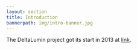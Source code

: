 ```yaml
---
layout: section
title: Introduction
bannerpath: img/intro-banner.jpg
---
```


The DeltaLumin project got its start in 2013 at [link](http://deltalumin.com).